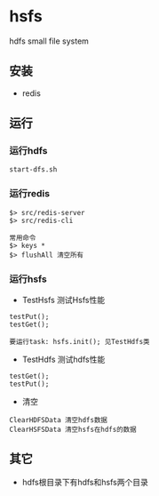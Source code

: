 hsfs
====

hdfs small file system

## 安装
* redis

## 运行
### 运行hdfs
```
start-dfs.sh
```
### 运行redis
```
$> src/redis-server
$> src/redis-cli

常用命令
$> keys *
$> flushAll 清空所有
```

### 运行hsfs

* TestHsfs 测试Hsfs性能
```
testPut();
testGet();

要运行task: hsfs.init(); 见TestHdfs类
```

* TestHdfs 测试hdfs性能
```
testGet();
testPut();
```

* 清空
```
ClearHDFSData 清空hdfs数据
ClearHSFSData 清空hsfs在hdfs的数据
```

## 其它
* hdfs根目录下有hdfs和hsfs两个目录


